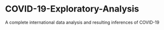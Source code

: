 # COVID-19-Exploratory-Analysis
A complete international data analysis and resulting inferences of COVID-19
